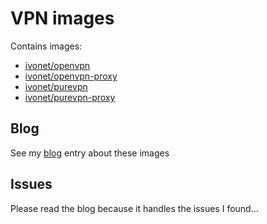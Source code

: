 # VPN images

Contains images: 

* [ivonet/openvpn](openvpn/README.md)
* [ivonet/openvpn-proxy](openvpn-proxy/README.md)
* [ivonet/purevpn](purevpn/README.md)
* [ivonet/purevpn-proxy](purevpn-proxy/README.md)


## Blog

See my [blog]() entry about these images

## Issues

Please read the blog because it handles the issues I found...